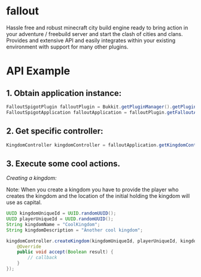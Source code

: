 # fallout
Hassle free and robust minecraft city build engine ready to bring action in your adventure / freebuild server and start the clash of cities and clans. Provides and extensive API and easily integrates within your existing environment with support for many other plugins.

# API Example

## 1. Obtain application instance:
```java
FalloutSpigotPlugin falloutPlugin = Bukkit.getPluginManager().getPlugin("fallout");
FalloutSpigotApplication falloutApplication = falloutPlugin.getFalloutApplication();
```

## 2. Get specific controller:

```java
KingdomController kingdomController = falloutApplication.getKingdomController();
```

## 3. Execute some cool actions.

_Creating a kingdom:_

Note: When you create a kingdom you have to provide the player who creates the kingdom and the location of the
initial holding the kingdom will use as capital.

```java
UUID kingdomUniqueId = UUID.randomUUID();
UUID playerUniqueId = UUID.randomUUID();
String kingdomName = "CoolKingdom";
String kingdomDescription = "Another cool kingdom";

kingdomController.createKingdom(kingdomUniqueId, playerUniqueId, kingdomName, 500, kingdomDescription, worldName, chunkX, chunkZ, new Consumer<Boolean>() {
    @Override
    public void accept(Boolean result) {
        // callback
    }
});
```